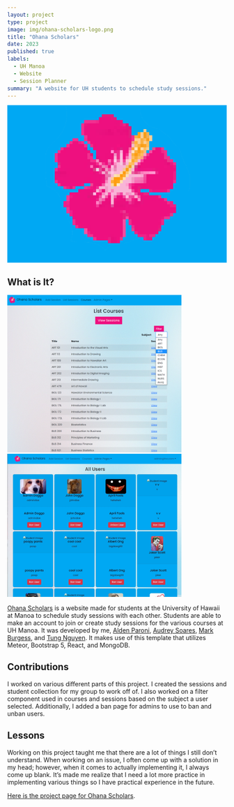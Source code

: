 ```yaml
---
layout: project
type: project
image: img/ohana-scholars-logo.png
title: "Ohana Scholars"
date: 2023
published: true
labels:
  - UH Manoa
  - Website
  - Session Planner
summary: "A website for UH students to schedule study sessions."
---
```


<img class="img-fluid" src="../img/ohana-scholars-logo.png">

## What is It?

<div class="text-center p-4">
  <img width="400px" 
       src="../img/filter.png" 
       class="img-thumbnail" >
  <img width="400px" 
       src="../img/banpage.JPG" 
       class="img-thumbnail" >
</div>

[Ohana Scholars](https://ohanascholars.org/) is a website made for students at the University of Hawaii at Manoa to schedule study sessions with each other. Students are able to make an account to join or create study sessions for the various courses at UH Manoa. It was developed by me, [Alden Paroni](https://aldenparoni.github.io/), [Audrey Soares](https://audreysoares.github.io/), [Mark Burgess](https://crepesalot.github.io/), and [Tung Nguyen](https://tungxn.github.io/). It makes use of this template that utilizes Meteor, Bootstrap 5, React, and MongoDB.

## Contributions

I worked on various different parts of this project. I created the sessions and student collection for my group to work off of. I also worked on a filter component used in courses and sessions based on the subject a user selected. Additionally, I added a ban page for admins to use to ban and unban users.

## Lessons

Working on this project taught me that there are a lot of things I still don’t understand. When working on an issue, I often come up with a solution in my head; however, when it comes to actually implementing it, I always come up blank. It’s made me realize that I need a lot more practice in implementing various things so I have practical experience in the future.

[Here is the project page for Ohana Scholars](https://ohana-scholars.github.io/).
